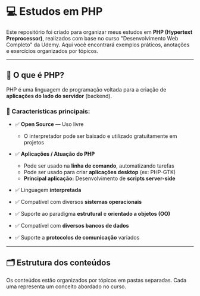 # 💻 Estudos em PHP

Este repositório foi criado para organizar meus estudos em **PHP (Hypertext Preprocessor)**, realizados com base no curso "Desenvolvimento Web Completo" da Udemy. Aqui você encontrará exemplos práticos, anotações e exercícios organizados por tópicos.

---

## 📘 O que é PHP?

PHP é uma linguagem de programação voltada para a criação de **aplicações do lado do servidor** (backend).

### 🔹 Características principais:

- ✅ **Open Source** — Uso livre  
  - O interpretador pode ser baixado e utilizado gratuitamente em projetos

- ✅ **Aplicações / Atuação do PHP**  
  - Pode ser usado na **linha de comando**, automatizando tarefas  
  - Pode ser usado para criar **aplicações desktop** (ex: PHP-GTK)  
  - **Principal aplicação:** Desenvolvimento de **scripts server-side**

- ✅ Linguagem **interpretada**

- ✅ Compatível com diversos **sistemas operacionais**

- ✅ Suporte ao paradigma **estrutural** e **orientado a objetos (OO)**

- ✅ Compatível com **diversos bancos de dados**

- ✅ Suporte a **protocolos de comunicação** variados

---

## 🗂️ Estrutura dos conteúdos

Os conteúdos estão organizados por tópicos em pastas separadas. Cada uma representa um conceito abordado no curso.

